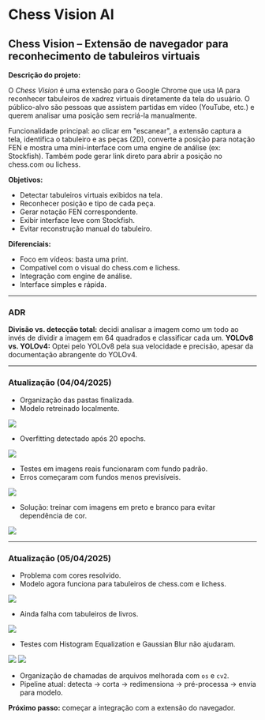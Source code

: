 # Chess Vision AI

## Chess Vision – Extensão de navegador para reconhecimento de tabuleiros virtuais

**Descrição do projeto:**

O *Chess Vision* é uma extensão para o Google Chrome que usa IA para reconhecer tabuleiros de xadrez virtuais diretamente da tela do usuário. O público-alvo são pessoas que assistem partidas em vídeo (YouTube, etc.) e querem analisar uma posição sem recriá-la manualmente.

Funcionalidade principal: ao clicar em "escanear", a extensão captura a tela, identifica o tabuleiro e as peças (2D), converte a posição para notação FEN e mostra uma mini-interface com uma engine de análise (ex: Stockfish). Também pode gerar link direto para abrir a posição no chess.com ou lichess.

**Objetivos:**

* Detectar tabuleiros virtuais exibidos na tela.
* Reconhecer posição e tipo de cada peça.
* Gerar notação FEN correspondente.
* Exibir interface leve com Stockfish.
* Evitar reconstrução manual do tabuleiro.

**Diferenciais:**

* Foco em vídeos: basta uma print.
* Compatível com o visual do chess.com e lichess.
* Integração com engine de análise.
* Interface simples e rápida.

---

### ADR

**Divisão vs. detecção total:** decidi analisar a imagem como um todo ao invés de dividir a imagem em 64 quadrados e classificar cada um.
**YOLOv8 vs. YOLOv4:** Optei pelo YOLOv8 pela sua velocidade e precisão, apesar da documentação abrangente do YOLOv4.

---

### Atualização (04/04/2025)

* Organização das pastas finalizada.
* Modelo retreinado localmente.

![](img/trainImg.png)

* Overfitting detectado após 20 epochs.

![](img/trainImg2.png)

* Testes em imagens reais funcionaram com fundo padrão.
* Erros começaram com fundos menos previsíveis.

![](img/beforeChessImg.jpg)

* Solução: treinar com imagens em preto e branco para evitar dependência de cor.

![](img/afterChessImg.jpg)

---

### Atualização (05/04/2025)

* Problema com cores resolvido.
* Modelo agora funciona para tabuleiros de chess.com e lichess.

![](img/lichesBoard.jpg)

* Ainda falha com tabuleiros de livros.

![](img/bookChessImg.jpg)

* Testes com Histogram Equalization e Gaussian Blur não ajudaram.

![](img/histogram_equalized.png) 
![](img/gaussian_blur.png)

* Organização de chamadas de arquivos melhorada com `os` e `cv2`.
* Pipeline atual: detecta → corta → redimensiona → pré-processa → envia para modelo.

**Próximo passo:** começar a integração com a extensão do navegador.

